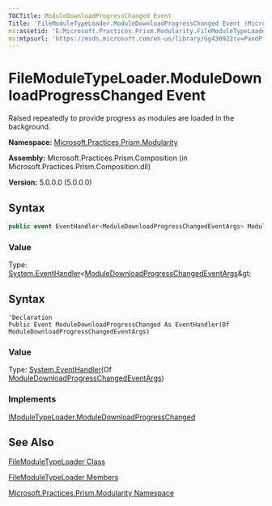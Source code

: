 ```yaml
---
TOCTitle: ModuleDownloadProgressChanged Event
Title: 'FileModuleTypeLoader.ModuleDownloadProgressChanged Event (Microsoft.Practices.Prism.Modularity)'
ms:assetid: 'E:Microsoft.Practices.Prism.Modularity.FileModuleTypeLoader.ModuleDownloadProgressChanged'
ms:mtpsurl: 'https://msdn.microsoft.com/en-us/library/Gg430922(v=PandP.50)'
---
```


# FileModuleTypeLoader.ModuleDownloadProgressChanged Event

Raised repeatedly to provide progress as modules are loaded in the background.

**Namespace:** [Microsoft.Practices.Prism.Modularity](https://msdn.microsoft.com/en-us/library/microsoft.practices.prism.modularity(v=pandp.50))

**Assembly:** Microsoft.Practices.Prism.Composition (in Microsoft.Practices.Prism.Composition.dll)

**Version:** 5.0.0.0 (5.0.0.0)

## Syntax

```C#
public event EventHandler<ModuleDownloadProgressChangedEventArgs> ModuleDownloadProgressChanged
```

### Value

Type: [System.EventHandler](http://msdn2.microsoft.com/en-us/library/db0etb8x)&lt;[ModuleDownloadProgressChangedEventArgs](https://msdn.microsoft.com/en-us/library/microsoft.practices.prism.modularity.moduledownloadprogresschangedeventargs(v=pandp.50))&gt;

## Syntax

```VB
'Declaration
Public Event ModuleDownloadProgressChanged As EventHandler(Of ModuleDownloadProgressChangedEventArgs)
```

### Value

Type: [System.EventHandler](http://msdn2.microsoft.com/en-us/library/db0etb8x)(Of [ModuleDownloadProgressChangedEventArgs](https://msdn.microsoft.com/en-us/library/microsoft.practices.prism.modularity.moduledownloadprogresschangedeventargs(v=pandp.50)))

### Implements

[IModuleTypeLoader.ModuleDownloadProgressChanged](https://msdn.microsoft.com/en-us/library/microsoft.practices.prism.modularity.imoduletypeloader.moduledownloadprogresschanged(v=pandp.50))

## See Also

[FileModuleTypeLoader Class](https://msdn.microsoft.com/en-us/library/microsoft.practices.prism.modularity.filemoduletypeloader(v=pandp.50))

[FileModuleTypeLoader Members](https://msdn.microsoft.com/en-us/library/microsoft.practices.prism.modularity.filemoduletypeloader_members(v=pandp.50))

[Microsoft.Practices.Prism.Modularity Namespace](https://msdn.microsoft.com/en-us/library/microsoft.practices.prism.modularity(v=pandp.50))